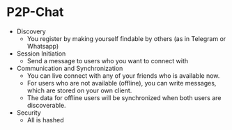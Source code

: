 # P2P-Chat

* Discovery
  * You register by making yourself findable by others (as in Telegram or Whatsapp)
* Session Initiation
  * Send a message to users who you want to connect with
* Communication and Synchronization
  * You can live connect with any of your friends who is available now.
  * For users who are not available (offline), you can write messages, which are stored on your own client.
  * The data for offline users will be synchronized when both users are discoverable.
* Security
  * All is hashed
